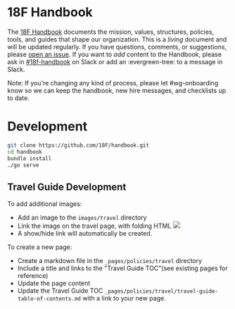 18F Handbook
========================

The [18F Handbook](https://handbook.18f.gov) documents the mission, values, structures, policies, tools, and guides that shape our organization. This is a _living_ document and will be updated regularly. If you have questions, comments, or suggestions, please
[open an issue](https://github.com/18F/handbook/issues). If you want to _add_ content to the Handbook, please ask in [#18f-handbook](https://18f.slack.com/messages/18f-handbook) on Slack or add an :evergreen-tree: to a message in Slack.

Note: If you're changing any kind of process, please let #wg-onboarding know so we can keep the handbook, new hire messages, and checklists up to date.

# Development

``` bash
git clone https://github.com/18F/handbook.git
cd handbook
bundle install
./go serve
```

## Travel Guide Development
To add additional images:
* Add an image to the `images/travel` directory
* Link the image on the travel page, with folding HTML <img src="/images/travel/filename.png" class="travel-guide-hide">
* A show/hide link will automatically be created.

To create a new page:
* Create a markdown file in the `_pages/policies/travel` directory
* Include a title and links to the "Travel Guide TOC"(see existing pages for reference)
* Update the page content
* Update the Travel Guide TOC `_pages/policies/travel/travel-guide-table-of-contents.md` with a link to your new page.

